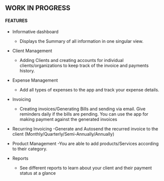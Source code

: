 ## WORK IN PROGRESS

#### FEATURES

- Informative dashboard
    - Displays the Summary of all information in one singular view.

- Client Management
    - Adding Clients and creating accounts for individual clients/organizations to keep track of the invoice and payments history.

- Expense Management
    - Add all types of expenses to the app and track your expense details.

- Invoicing
    - Creating invoices/Generating Bills and sending via email. Give reminders daily if the bills are pending. You can use the app for making payment against the generated invoices

- Recurring Invoicing
    -Generate and Autosend the recurred invoice to the client (Monthly/Quarterly/Semi-Annually/Annually)

- Product Management
    -You are able to add products/Services according to their category.

- Reports
    - See different reports to learn about your client and their payment status at a glance